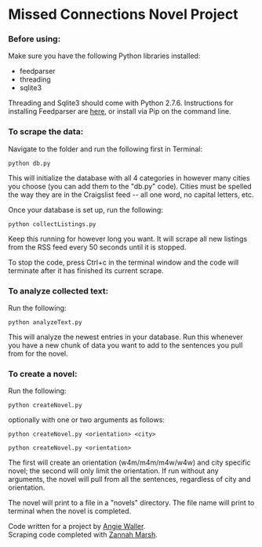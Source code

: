 # Missed Connections Novel Project

### Before using:

Make sure you have the following Python libraries installed:

* feedparser
* threading
* sqlite3

Threading and Sqlite3 should come with Python 2.7.6.  Instructions for installing Feedparser are [here](https://pypi.python.org/pypi/feedparser), or install via Pip on the command line.


### To scrape the data:

Navigate to the folder and run the following first in Terminal:

    python db.py

This will initialize the database with all 4 categories in however many cities you choose (you can add them to the "db.py" code).  Cities must be spelled the way they are in the Craigslist feed -- all one word, no capital letters, etc.

Once your database is set up, run the following:

	python collectListings.py

Keep this running for however long you want.  It will scrape all new listings from the RSS feed every 50 seconds until it is stopped.

To stop the code, press Ctrl+c in the terminal window and the code will terminate after it has finished its current scrape.


### To analyze collected text:  

Run the following:

	python analyzeText.py

This will analyze the newest entries in your database.  Run this whenever you have a new chunk of data you want to add to the sentences you pull from for the novel.  


### To create a novel:

Run the following:

	python createNovel.py

optionally with one or two arguments as follows:

	python createNovel.py <orientation> <city>

	python createNovel.py <orientation>

The first will create an orientation (w4m/m4m/m4w/w4w) and city specific novel; the second will only limit the orientation.  If run without any arguments, the novel will pull from all the sentences, regardless of city and orientation.  

The novel will print to a file in a "novels" directory.  The file name will print to terminal when the novel is completed.  

Code written for a project by [Angie Waller](http://angiewaller.com/).  
Scraping code completed with [Zannah Marsh](http://zannahbot.com/).